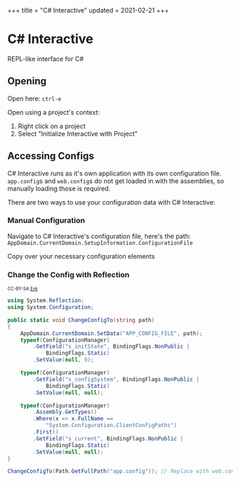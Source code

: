 +++
title = "C# Interactive"
updated = 2021-02-21
+++

# C# Interactive

REPL-like interface for C#

## Opening

Open here: `ctrl-e`

Open using a project's context:
1. Right click on a project
1. Select "Initialize Interactive with Project"

## Accessing Configs

C# Interactive runs as it's own application with its own configuration file. `app.config`s and `web.config`s do not get loaded in with the assemblies, so manually loading those is required.

There are two ways to use your configuration data with C# Interactive:

### Manual Configuration
Navigate to C# Interactive's configuration file, here's the path:
`AppDomain.CurrentDomain.SetupInformation.ConfigurationFile`

Copy over your necessary configuration elements

### Change the Config with Reflection
<sub><sup>CC-BY-SA [Evk](https://stackoverflow.com/questions/50055648/is-there-any-way-to-initialize-the-web-config-in-c-sharp-interactive)</sub></sup>

```cs
using System.Reflection;
using System.Configuration;

public static void ChangeConfigTo(string path)
{
    AppDomain.CurrentDomain.SetData("APP_CONFIG_FILE", path);
    typeof(ConfigurationManager)
        .GetField("s_initState", BindingFlags.NonPublic |
            BindingFlags.Static)
        .SetValue(null, 0);

    typeof(ConfigurationManager)
        .GetField("s_configSystem", BindingFlags.NonPublic |
            BindingFlags.Static)
        .SetValue(null, null);

    typeof(ConfigurationManager)
        .Assembly.GetTypes()
        .Where(x => x.FullName ==
            "System.Configuration.ClientConfigPaths")
        .First()
        .GetField("s_current", BindingFlags.NonPublic |
            BindingFlags.Static)
        .SetValue(null, null);
}

ChangeConfigTo(Path.GetFullPath("app.config")); // Replace with web.config if running interactive in the context of a web application
```